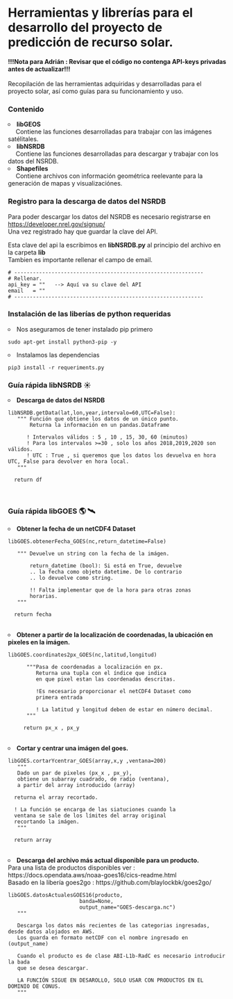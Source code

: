 # Herramientas y librerías para el desarrollo del proyecto de predicción de recurso solar.

<b> !!!Nota para Adrián : Revisar que el código no contenga API-keys privadas antes de actualizar!!!</b> <br> <br>
Recopilación de las herramientas adquiridas y desarrolladas para el proyecto solar, así como guías para su funcionamiento y uso.

### Contenido

<li type="circle"> <b> libGEOS </b> <br> 
  &emsp;  Contiene las funciones desarrolladas para trabajar con las imágenes satélitales. </li>
  
<li type="circle"> <b> libNSRDB </b> <br> 
  &emsp;  Contiene las funciones desarrolladas para descargar y trabajar con los datos del NSRDB.</li>
  
<li type="circle"> <b> Shapefiles </b> <br> 
  &emsp;  Contiene archivos con información geométrica reelevante para la generación de mapas y visualizaciónes. 
  
### Registro para la descarga de datos del NSRDB

Para poder descargar los datos del NSRDB es necesario registrarse en https://developer.nrel.gov/signup/ <br>
Una vez registrado hay que guardar la clave del API.
  
Esta clave del api la escribimos en <b>libNSRDB.py</b> al principio del archivo en la carpeta <b> lib </b> <br>
 Tambien es importante rellenar el campo de email.

 ```
# -------------------------------------------------------------
# Rellenar.
api_key = ""   --> Aquí va su clave del API
email   = ""
# -------------------------------------------------------------
```
  

### Instalación de las liberías de python requeridas
  
<li type="circle"> Nos aseguramos de tener instalado pip primero
 
 ```
sudo apt-get install python3-pip -y
```
  
<li type="circle"> Instalamos las dependencias
 
 ```
pip3 install -r requeriments.py
```
   
### Guía rápida libNSRDB :sunny:

 <li type="circle"> <b>Descarga de datos del NSRDB </b> <br>
   
 ```
libNSRDB.getData(lat,lon,year,intervalo=60,UTC=False):
    """ Función que obtiene los datos de un único punto.
        Returna la información en un pandas.Dataframe
        
       ! Intervalos válidos : 5 , 10 , 15, 30, 60 (minutos)
       ! Para los intervalos >=30 , solo los años 2018,2019,2020 son válidos.
       ! UTC : True , si queremos que los datos los devuelva en hora UTC, False para devolver en hora local.
    """
   
   return df
```
<br>
  

### Guía rápida libGOES :earth_americas: :artificial_satellite:

<li type="circle"> <b> Obtener la fecha de un netCDF4 Dataset  </b> <br>

 ```
libGOES.obtenerFecha_GOES(nc,return_datetime=False)
   
    """ Devuelve un string con la fecha de la imágen.
        
        return_datetime (bool): Si está en True, devuelve
        .. la fecha como objeto datetime. De lo contrario
        .. lo devuelve como string.
   
        !! Falta implementar que de la hora para otras zonas
        horarias.
    """
   
   return fecha
```
<br>

 <li type="circle"> <b>  Obtener a partir de la localización de coordenadas, la ubicación en pixeles en la imágen. </b> <br>

 ```
libGOES.coordinates2px_GOES(nc,latitud,longitud)
   
       """Pasa de coordenadas a localización en px.
          Returna una tupla con el índice que indica
          en que pixel estan las coordenadas descritas.
          
          !Es necesario proporcionar el netCDF4 Dataset como
          primera entrada
          
          ! La latitud y longitud deben de estar en número decimal.
       """
      
      return px_x , px_y
```
<br>

<li type="circle">  <b> Cortar y centrar una imágen del goes.  </b> <br>

 ```
libGOES.cortarYcentrar_GOES(array,x,y ,ventana=200)
    """
    Dado un par de pixeles (px_x , px_y),
    obtiene un subarray cuadrado, de radio (ventana),
    a partir del array introducido (array)
   
   returna el array recortado.
   
   ! La función se encarga de las siatuciones cuando la 
   ventana se sale de los límites del array original
   recortando la imágen.
    """
   
   return array
```
<br>
   
<li type="circle"> <b> Descarga del archivo más actual disponible para un producto. </b> <br>
   Para una lista de productos disponibles ver : https://docs.opendata.aws/noaa-goes16/cics-readme.html <br>
   Basado en la libería goes2go                : https://github.com/blaylockbk/goes2go/

 ```
libGOES.datosActualesGOES16(producto,
                        banda=None,
                        output_name="GOES-descarga.nc")
    """
    
    Descarga los datos más recientes de las categorias ingresadas, desde datos alojados en AWS.
    Los guarda en formato netCDF con el nombre ingresado en (output_name)
    
    Cuando el producto es de clase ABI-L1b-RadC es necesario introducir la bada
    que se desea descargar.
    
    LA FUNCIÓN SIGUE EN DESAROLLO, SOLO USAR CON PRODUCTOS EN EL DOMINIO DE CONUS.
    """
```
<br>
   
